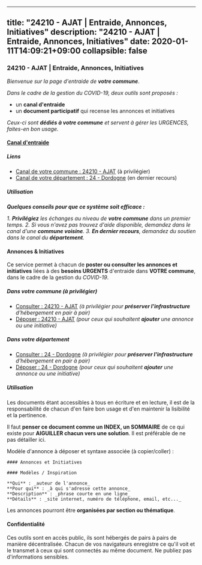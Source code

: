 
---
title: "24210 - AJAT | Entraide, Annonces, Initiatives"
description: "24210 - AJAT | Entraide, Annonces, Initiatives"
date: 2020-01-11T14:09:21+09:00
collapsible: false
---

### 24210 - AJAT | Entraide, Annonces, Initiatives

_Bienvenue sur la page d'entraide de **votre commune**_.

_Dans le cadre de la gestion du COVID-19, deux outils sont proposés :_

- un **canal d'entraide**
- un **document participatif** qui recense les annonces et initiatives

_Ceux-ci sont **dédiés à votre commune** et servent à gérer les URGENCES, faites-en bon usage._

#### [Canal d'entraide](https://entraide.stopcoronavirus.tech/#/channel/24210_ajat)

##### Liens

- [Canal de votre commune : 24210 	- AJAT](https://entraide.stopcoronavirus.tech/#/channel/24210_ajat) (à privilégier)
- [Canal de votre département : 24 	- Dordogne](https://entraide.stopcoronavirus.tech/#/channel/24_dordogne) (en dernier recours)

##### Utilisation

_**Quelques conseils pour que ce système soit efficace :**_

_1. **Privilégiez** les échanges au niveau de **votre commune** dans un premier temps._
_2. Si vous n'avez pas trouvez d'aide disponible, demandez dans le canal d'une **commune voisine**._
_3. **En dernier recours**, demandez du soutien dans le canal du **département**._

#### Annonces & Initiatives


Ce service permet à chacun de **poster ou consulter les annonces et initiatives** liées à des **besoins
URGENTS** d'entraide dans **VOTRE commune**, dans le cadre de la gestion du _COVID-19_.

##### Dans votre commune (à privilégier)

- [Consulter : 24210 	- AJAT](https://docs.stopcoronavirus.tech/r/markdown/24210_ajat/4XTTM25CPmo2re1UgJ2iGLunmu7ejiZEezFwWfKTo2FSMsxdi) _(à privilégier pour **préserver l'infrastructure** d'hébergement en pair à pair)_
- [Déposer : 24210 	- AJAT](https://docs.stopcoronavirus.tech/w/markdown/24210_ajat/4XTTM25CPmo2re1UgJ2iGLunmu7ejiZEezFwWfKTo2FSMsxdi-K3TgTiUrRFUWXHH4Yj8ULk1KDiomAKTV4JdUmevEw8XCGiSfJSkv4ZYjL9L9C85RqimbzphJjhk5kA681UGSq7WtbPhh1pv44oGRWqjSEinsngGwPRdhcQRLkeZJ8xh1e4WWZnYt) _(pour ceux qui souhaitent **ajouter** une annonce ou une initiative)_

##### Dans votre département

- [Consulter : 24 	- Dordogne](https://docs.stopcoronavirus.tech/r/markdown/24_dordogne/4XTTM4wenBP5v7iXqeBwXH9wLvJwyyuNKzLxRyGzSZXmCuzgg) _(à privilégier pour **préserver l'infrastructure** d'hébergement en pair à pair)_
- [Déposer : 24 	- Dordogne](https://docs.stopcoronavirus.tech/w/markdown/24_dordogne/4XTTM4wenBP5v7iXqeBwXH9wLvJwyyuNKzLxRyGzSZXmCuzgg-K3TgUusQQUSAmJPXozCTSBeqjqksxkVWGVxtHwEFrs5RuocQr8weKG2oQg7MVeg2F9Hhv7ggtBiBU8D9pdXEPa9M67VU3BzgAG9BCtQw3VY3Xcxk2YSegk3iUXMkpicGxxJr7mWp) _(pour ceux qui souhaitent **ajouter** une annonce ou une initiative)_


##### Utilisation

Les documents étant accessibles à tous en écriture et en lecture, il est de la
responsabilité de chacun d'en faire bon usage et d'en maintenir la lisibilité
et la pertinence.

Il faut **penser ce document comme un INDEX, un SOMMAIRE** de ce qui existe
pour **AIGUILLER chacun vers une solution**. Il est préférable de ne pas détailler ici.

Modèle d'annonce à déposer et syntaxe associée (à copier/coller) :

    #### Annonces et Initiatives

    #### Modèles / Inspiration

    **Qui** : _auteur de l'annonce_
    **Pour qui** : _à qui s'adresse cette annonce_
    **Description** : _phrase courte en une ligne_
    **Détails** : _site internet, numéro de téléphone, email, etc..._


Les annonces pourront être **organisées par section ou thématique**.

#### Confidentialité

Ces outils sont en accès public, ils sont hébergés de pairs à pairs de manière décentralisée.
Chacun de vos navigateurs enregistre ce qu'il voit et le transmet à ceux qui sont connectés au même document.
Ne publiez pas d'informations sensibles.
